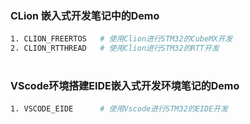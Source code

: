 
<style>
.red {
  color: #ff0000;
}
.green {
  color:rgb(10, 162, 10);
}
.blue {
  color:rgb(17, 0, 255);
}
</style>


# <font size=3>CLion 嵌入式开发笔记中的Demo</font>
```bash
1. CLION_FREERTOS   # 使用Clion进行STM32的CubeMX开发
2. CLION_RTTHREAD   # 使用Clion进行STM32的RTT开发
```



# <font size=3>VScode环境搭建EIDE嵌入式开发环境笔记的Demo</font>
```bash
1. VSCODE_EIDE      # 使用Vscode进行STM32的EIDE开发
```


